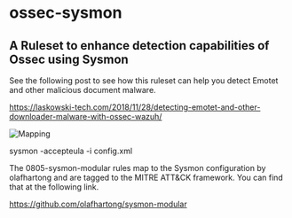 # ossec-sysmon

## A Ruleset to enhance detection capabilities of Ossec using Sysmon

See the following post to see how this ruleset can help you detect Emotet and other malicious document malware.

https://laskowski-tech.com/2018/11/28/detecting-emotet-and-other-downloader-malware-with-ossec-wazuh/


![Mapping](mapping/OSSECSYSMON_Coverage.svg)


sysmon -accepteula  -i config.xml


The 0805-sysmon-modular rules map to the Sysmon configuration by olafhartong and are tagged to the MITRE ATT&CK framework.
You can find that at the following link.

https://github.com/olafhartong/sysmon-modular
